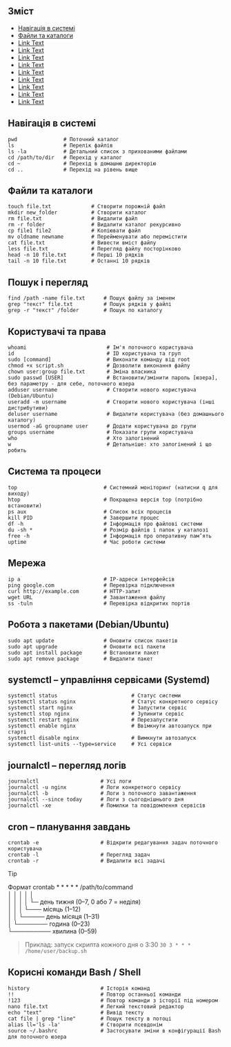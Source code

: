 ## Зміст
- [Навігація в системі](#Навігація-в-системі)
- [Файли та каталоги](#Файли-та-каталоги)
- [Link Text](#sample-section)
- [Link Text](#sample-section)
- [Link Text](#sample-section)
- [Link Text](#sample-section)
- [Link Text](#sample-section)
- [Link Text](#sample-section)
- [Link Text](#sample-section)
- [Link Text](#sample-section)
- [Link Text](#sample-section)




## Навігація в системі
```
pwd               # Поточний каталог
ls                # Перелік файлів
ls -la            # Детальний список з прихованими файлами
cd /path/to/dir   # Перехід у каталог
cd ~              # Перехід в домашню директорію
cd ..             # Перехід на рівень вище
```

## Файли та каталоги
```
touch file.txt             # Створити порожній файл
mkdir new_folder           # Створити каталог
rm file.txt                # Видалити файл
rm -r folder               # Видалити каталог рекурсивно
cp file1 file2             # Копіювати файл
mv oldname newname         # Перейменувати або перемістити
cat file.txt               # Вивести вміст файлу
less file.txt              # Перегляд файлу посторінково
head -n 10 file.txt        # Перші 10 рядків
tail -n 10 file.txt        # Останні 10 рядків
```

## Пошук і перегляд
```
find /path -name file.txt      # Пошук файлу за іменем
grep "текст" file.txt          # Пошук рядків у файлі
grep -r "текст" /folder        # Пошук по каталогу
```

## Користувачі та права
```
whoami                          # Ім'я поточного користувача
id                              # ID користувача та груп
sudo [command]                  # Виконати команду від root
chmod +x script.sh              # Дозволити виконання файлу
chown user:group file.txt       # Зміна власника
sudo passwd [USER]              # Встановити/змінити пароль [юзера], без параметру - для себе, поточного юзера
adduser username                # Створити нового користувача (Debian/Ubuntu)
useradd -m username             # Створити нового користувача (інші дистрибутиви)
deluser username                # Видалити користувача (без домашнього каталогу)
usermod -aG groupname user      # Додати користувача до групи
groups username                 # Показати групи користувача
who                             # Хто залогінений
w                               # Детальніше: хто залогінений і що робить
```

## Система та процеси
```
top                            # Системний моніторинг (натисни q для виходу)
htop                           # Покращена версія top (потрібно встановити)
ps aux                         # Список всіх процесів
kill PID                       # Завершити процес
df -h                          # Інформація про файлові системи
du -sh *                       # Розмір файлів і папок у каталозі
free -h                        # Інформація про оперативну пам’ять
uptime                         # Час роботи системи
```

## Мережа
```
ip a                           # IP-адреси інтерфейсів
ping google.com                # Перевірка підключення
curl http://example.com        # HTTP-запит
wget URL                       # Завантаження файлу
ss -tuln                       # Перевірка відкритих портів
```

## Робота з пакетами (Debian/Ubuntu)
```
sudo apt update                # Оновити список пакетів
sudo apt upgrade               # Оновити всі пакети
sudo apt install package       # Встановити пакет
sudo apt remove package        # Видалити пакет
```

## systemctl – управління сервісами (Systemd)
```
systemctl status                        # Статус системи
systemctl status nginx                  # Статус конкретного сервісу
systemctl start nginx                   # Запустити сервіс
systemctl stop nginx                    # Зупинити сервіс
systemctl restart nginx                 # Перезапустити
systemctl enable nginx                  # Ввімкнути автозапуск при старті
systemctl disable nginx                 # Вимкнути автозапуск
systemctl list-units --type=service     # Усі сервіси
```

## journalctl – перегляд логів
```
journalctl                    # Усі логи
journalctl -u nginx           # Логи конкретного сервісу
journalctl -b                 # Логи з поточного завантаження
journalctl --since today      # Логи з сьогоднішнього дня
journalctl -xe                # Помилки та повідомлення сервісів
```

## cron – планування завдань
```
crontab -e                    # Відкрити редагування задач поточного користувача
crontab -l                    # Перегляд задач
crontab -r                    # Видалити всі задачі
```

>[!TIP]
> Формат crontab
>       * * * * * /path/to/command  
>│ │ │ │ │  
>│ │ │ │ └─ день тижня (0–7, 0 або 7 = неділя)  
>│ │ │ └─── місяць (1–12)  
>│ │ └───── день місяця (1–31)  
>│ └─────── година (0–23)  
>└───────── хвилина (0–59)  


>Приклад: запуск скрипта кожного дня о 3:30
>`30 3 * * * /home/user/backup.sh`


## Корисні команди Bash / Shell
```
history                       # Історія команд
!!                            # Повтор останньої команди
!123                          # Повтор команди з історії під номером
nano file.txt                 # Легкий текстовий редактор
echo "text"                   # Вивід тексту
cat file | grep "line"        # Пошук тексту в потоці
alias ll='ls -la'             # Створити псевдонім
source ~/.bashrc              # Застосувати зміни в конфігурації Bash для поточного юзера
```